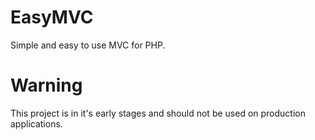 # EasyMVC
Simple and easy to use MVC for PHP.

# Warning
This project is in it's early stages and should not be used on production applications.

